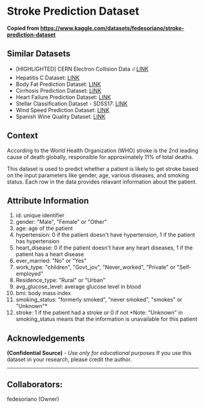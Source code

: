 # Stroke Prediction Dataset

**Copied from https://www.kaggle.com/datasets/fedesoriano/stroke-prediction-dataset**

## Similar Datasets

- [HIGHLIGHTED] CERN Electron Collision Data ☄️[LINK](https://www.kaggle.com/datasets/fedesoriano/cern-electron-collision-data)
- Hepatitis C Dataset: [LINK](https://www.kaggle.com/fedesoriano/hepatitis-c-dataset)
- Body Fat Prediction Dataset: [LINK](https://www.kaggle.com/fedesoriano/body-fat-prediction-dataset)
- Cirrhosis Prediction Dataset: [LINK](https://www.kaggle.com/fedesoriano/cirrhosis-prediction-dataset)
- Heart Failure Prediction Dataset: [LINK](https://www.kaggle.com/fedesoriano/heart-failure-prediction)
- Stellar Classification Dataset - SDSS17: [LINK](https://www.kaggle.com/fedesoriano/stellar-classification-dataset-sdss17)
- Wind Speed Prediction Dataset: [LINK](https://www.kaggle.com/datasets/fedesoriano/wind-speed-prediction-dataset)
- Spanish Wine Quality Dataset: [LINK](https://www.kaggle.com/datasets/fedesoriano/spanish-wine-quality-dataset)

## Context

According to the World Health Organization (WHO) stroke is the 2nd leading cause of death globally, responsible for approximately 11% of total deaths.

This dataset is used to predict whether a patient is likely to get stroke based on the input parameters like gender, age, various diseases, and smoking status. Each row in the data provides relavant information about the patient.

## Attribute Information

1) id: unique identifier
2) gender: "Male", "Female" or "Other"
3) age: age of the patient
4) hypertension: 0 if the patient doesn't have hypertension, 1 if the patient has hypertension
5) heart_disease: 0 if the patient doesn't have any heart diseases, 1 if the patient has a heart disease
6) ever_married: "No" or "Yes"
7) work_type: "children", "Govt_jov", "Never_worked", "Private" or "Self-employed"
8) Residence_type: "Rural" or "Urban"
9) avg_glucose_level: average glucose level in blood
10) bmi: body mass index
11) smoking_status: "formerly smoked", "never smoked", "smokes" or "Unknown"*
12) stroke: 1 if the patient had a stroke or 0 if not
\*Note: "Unknown" in smoking_status means that the information is unavailable for this patient

## Acknowledgements
**(Confidential Source)** - *Use only for educational purposes*
If you use this dataset in your research, please credit the author.

---

## Collaborators:
fedesoriano (Owner)
